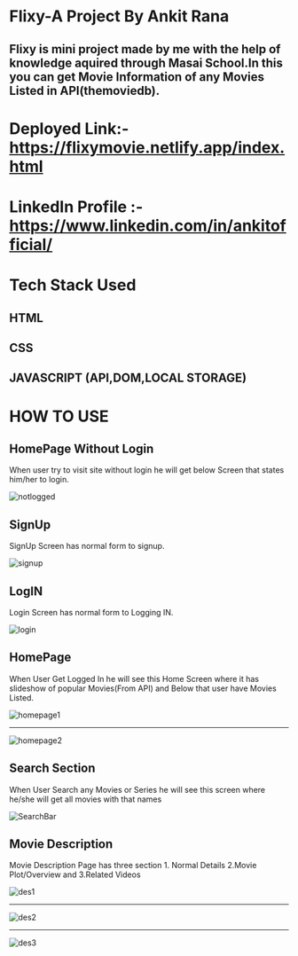 # Flixy-A Project By Ankit Rana
## Flixy is mini project made by me with the help of knowledge aquired through Masai School.In this you can get Movie Information of any Movies Listed in API(themoviedb).

# Deployed Link:- https://flixymovie.netlify.app/index.html
# LinkedIn Profile :- https://www.linkedin.com/in/ankitofficial/


# Tech Stack Used
## HTML
## CSS
## JAVASCRIPT (API,DOM,LOCAL STORAGE)

# HOW TO USE

## HomePage Without Login

When user try to visit site without login he will get below Screen that states him/her to login.

![notlogged](https://github.com/AnkitRana26/Flixy/blob/main/src/Not%20Logged.png)


## SignUp

SignUp Screen has normal form to signup.

![signup](https://github.com/AnkitRana26/Flixy/blob/main/src/Signup.png)


## LogIN

Login Screen has normal form to Logging IN.

![login](https://github.com/AnkitRana26/Flixy/blob/main/src/Login.png)


## HomePage

When User Get Logged In he will see this Home Screen where it has slideshow of popular Movies(From API) and Below that user have Movies Listed.

![homepage1](https://github.com/AnkitRana26/Flixy/blob/main/src/home1.png)


-----------------------------------------------------------------------------------------------------------------------------------------------------------------------



![homepage2](https://github.com/AnkitRana26/Flixy/blob/main/src/home2.png)

## Search Section

When User Search any Movies or Series he will see this screen where he/she will get all movies with that names

![SearchBar](https://github.com/AnkitRana26/Flixy/blob/main/src/Search.png)

## Movie Description
Movie Description Page has three section 1. Normal Details 2.Movie Plot/Overview and 3.Related Videos


![des1](https://github.com/AnkitRana26/Flixy/blob/main/src/Desciption.png)


-----------------------------------------------------------------------------------------------------------------------------------------------------------------------



![des2](https://github.com/AnkitRana26/Flixy/blob/main/src/overview.png)


-----------------------------------------------------------------------------------------------------------------------------------------------------------------------



![des3](https://github.com/AnkitRana26/Flixy/blob/main/src/Related%20Videos.png)







